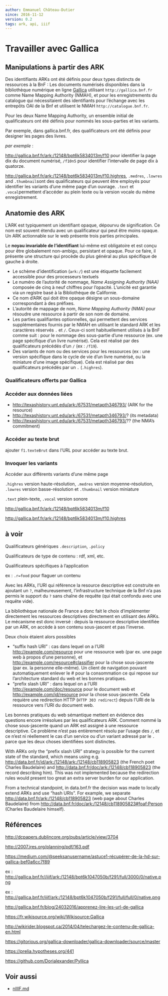 ```yaml
---
author: Emmanuel Château-Dutier
since: 2016-11-12
version: 0.2
tags: ark, api, iiif
---
```


# Travailler avec Gallica

## Manipulations à partir des ARK

Des identifiants ARKs ont été définis pour deux types distincts de ressources à la BnF : Les documents numérisés disponibles dans la bibliothèque numérique en ligne [Gallica](http://gallica.bnf.fr) utilisant `http://gallica.bnf.fr` comme Name  Mapping  Authority (NMAH), et pour les enregistrements du catalogue qui nécessitaient des identifiants pour l’échange avec les entrepôts OAI de la Bnf et utilisent le NMAH  `http://catalogue.bnf.fr`.

Pour les deux Name  Mapping  Authority, un ensemble initial de qualificateurs ont été définis pour nommés les sous-parties et les variants.

Par exemple, dans gallica.bnf.fr, des qualificateurs ont été définis pour designer les pages des livres.

*par exemple* :

http://gallica.bnf.fr/ark:/12148/bpt6k5834013m/f10 pour identifier la page dix du document numérisé, `/f10n5` pour identifier l’intervalle de page dix à quatorze.

http://gallica.bnf.fr/ark:/12148/bpt6k5834013m/f10.highres, `.medres`,  `.lowres`  and `.thumbnail`sont des qualificateurs qui peuvent  être employés pour identifier les variants d’une même page d’un ouvrage. `.text` et `.vocal`permettent d’accéder au plein texte ou la version vocale du même enregistrement.

## Anatomie des ARK

L’ARK est typiquement un identifiant opaque, dépourvu de signification. Ce nom est souvent étendu avec un qualificateur qui peut être moins opaque. Un ARK actionnable sur le web présente trois parties principales.

Le **noyau invariable de l’identifiant** lui-même est obligatoire et est conçu pour être globalement non-ambigu, persistant et opaque. Pour ce faire, il présente une structure qui procède du plus général au plus spécifique de gauche à droite.

- Le schème d’identification (`ark:/`) est une étiquette facilement accessible pour des processeurs textuels
- Le numéro de l’autorité de nommage, _Name  Assigning  Authority  (NAA)_ composée de cinq à neuf chiffres pour l’opacité. L’unicité est garantie via un registre basé à la Bibliothèque de Californie.
- Ce nom d’ARK qui doit être opaque désigne un sous-domaine correspondant à des préfixes.
- L’autorité de mappage de nom, _Name Mapping Authority (NMA)_ pour résoudre une ressource à partir de son nom de domaine.
- Les parties qualifiantes optionnelles, qui permettent des services supplémentaires fournis par le NMAH en utilisant le standard ARK et les caractères réservés `.` et `/`. Ceux-ci sont habituellement utilisés à la BnF comme suit : pour le nommage des sous-partie d’une ressource (ex. une page spécifique d’un livre numérisé). Cela est réalisé par des qualificateurs précédés d’un `/` (ex : `/f19`).
- Des variants de nom ou des services pour les ressources (ex : une version spécifique dans le cycle de vie d’un livre numérisé, ou la miniature d’une image spécifique). Cela est réalisé par des qualificateurs précédés par un `.` (`.highres`).  

### Qualificateurs offerts par Gallica

### Accéder aux données liées

- http://texashistory.unt.edu/ark:/67531/metapth346793/  (ARK for the resource)
- http://texashistory.unt.edu/ark:/67531/metapth346793/?  (its metadata)
- http://texashistory.unt.edu/ark:/67531/metapth346793/??  (the NMA’s commitment)

### Accéder au texte brut

ajouter `f1.texteBrut` dans l’URL pour accéder au texte brut.

### Invoquer les variants

Accéder aux différents variants d’une même page

`.highres` version haute-résolution, `.medres` version moyenne-résolution,  `.lowres` version basse-résolution  et `.thumbnail` version miniature

`.text` plein-texte, `.vocal` version sonore

http://gallica.bnf.fr/ark:/12148/bpt6k5834013m/f10

http://gallica.bnf.fr/ark:/12148/bpt6k5834013m/f10.highres

## à voir

Qualificateurs génériques `.description`, `.policy`

Qualificateurs de type de contenu : rdf, xml, etc.

Qualificateurs spécifiques à l’application

ex : `.r=food` pour flaguer un contenu

Avec les ARKs, l’URI qui référence la resource descriptive est construite en ajoutant un `?`, malheureusement, l’infrastructure technique de la Bnf n’a pas permis le support du `?` sans chaîne de requête (qui était confondu avec une requête vide).

La bibliothèque nationale de France a donc fait le choix d’implémenter directement les ressources descriptives directement en utilisant des ARKs. Le mécanisme est donc inversé : depuis la ressource descriptive identifiée par un ARK, on accède à son contenu sous-jascent et pas l’inverse.

Deux choix étaient alors possibles

-  “suffix hash URI” : cas dans lequel on a l’URI http://example.com/resource pour une ressource web (par ex. une page web à propos d’une personne), et http://example.com/resource#classifier pour la chose sous-jascente (par ex. la personne elle-même). Un client de navigation pouvant automatiquement enlever le # pour la consommation ce qui repose sur l’architecture standard du web et les bonnes pratiques.
-  “prefix slash URI” : dans lequel on a l’URI http://example.com/doc/resource pour le document web et http://example.com/id/resource  pour la chose sous-jascente.  Cela requière une redirection HTTP (`HTTP 303 redirect`) depuis l’URI de la ressource vers l’URI du document web.

Les bonnes pratiques du web sémantique mettent en évidence des questions encore irrésolues par les qualificateurs ARK. Comment nommé la chose sous-jascente quand un ARK est assigné à une ressource descriptive. Ce problème n’est pas entièrement  résolu par l’usage des `/`, et ce n’est ni réellement le cas d’un service ou d’un variant adressé par le `.` parce que les deux choses identifiées sont distinctes.

With ARKs only the  “prefix slash  URI” strategy is possible for the current state of the standard, which means using e.g. http://data.bnf.fr/id/ark:/12148/ark:/12148/cb118905823 (the French poet Charles Baudelaire) and http://data.bnf.fr/doc/ark:/12148/cb118905823 (the record describing him). This was not implemented because the redirection rules would present too great an extra server burden for our application.  

From a technical standpoint, in data.bnf.fr the decision was made to locally extend ARKs and use “hash URIs”. For example, we separate http://data.bnf.fr/ark:/12148/cb118905823 (web page about  Charles  Baudelaire)  from  http://data.bnf.fr/doc/ark:/12148/cb118905823#foaf:Person (Charles Baudelaire himself).

## Références

http://dcpapers.dublincore.org/pubs/article/view/3704

http://2007.jres.org/planning/pdf/163.pdf

<https://medium.com/@seeksanusername/astuce1-récupérer-de-la-hd-sur-gallica-bef0a6cc7f89>

ex : http://gallica.bnf.fr//iiif/ark:/12148/bpt6k1047050b/f291/full/3000/0/native.png

ex : http://gallica.bnf.fr/iiif/ark:/12148/bpt6k1047050b/f291/full/full/0/native.png

http://gallica.bnf.fr/blog/24032016/apprenez-lire-les-url-de-gallica

https://fr.wikisource.org/wiki/Wikisource:Gallica

http://wikirider.blogspot.ca/2014/04/telechargez-le-contenu-de-gallica-en.html

https://gitorious.org/gallica-downloader/gallica-downloader/source/master

https://prelia.hypotheses.org/441

https://github.com/Dorialexander/Pyllica

## Voir aussi

- [nIIIF.md](nIIIF.md)